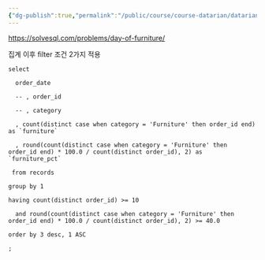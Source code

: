 ```yaml
---
{"dg-publish":true,"permalink":"/public/course/course-datarian/datarian/","created":"2025-08-29T15:30:57.310+09:00","updated":"2025-08-29T16:08:46.721+09:00"}
---
```



https://solvesql.com/problems/day-of-furniture/

집계 이후 filter 조건 2가지 적용


```mysql
select

  order_date

  -- , order_id

  -- , category

  , count(distinct case when category = 'Furniture' then order_id end) as `furniture`

  , round(count(distinct case when category = 'Furniture' then order_id end) * 100.0 / count(distinct order_id), 2) as `furniture_pct`

 from records

group by 1

having count(distinct order_id) >= 10

  and round(count(distinct case when category = 'Furniture' then order_id end) * 100.0 / count(distinct order_id), 2) >= 40.0

order by 3 desc, 1 ASC

;
```